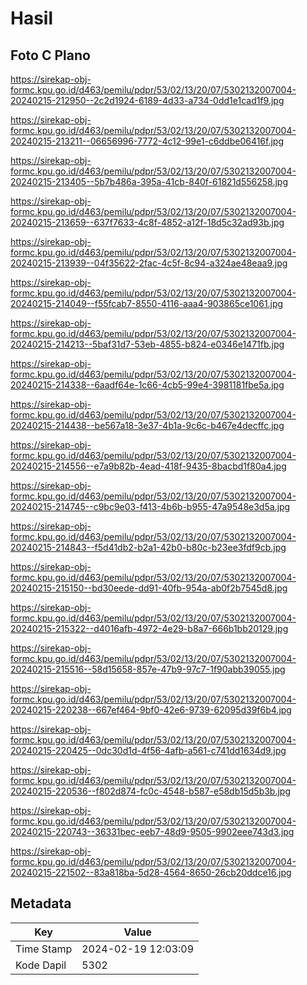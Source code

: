 # Hasil

## Foto C Plano

https://sirekap-obj-formc.kpu.go.id/d463/pemilu/pdpr/53/02/13/20/07/5302132007004-20240215-212950--2c2d1924-6189-4d33-a734-0dd1e1cad1f9.jpg

https://sirekap-obj-formc.kpu.go.id/d463/pemilu/pdpr/53/02/13/20/07/5302132007004-20240215-213211--06656996-7772-4c12-99e1-c6ddbe06416f.jpg

https://sirekap-obj-formc.kpu.go.id/d463/pemilu/pdpr/53/02/13/20/07/5302132007004-20240215-213405--5b7b486a-395a-41cb-840f-61821d556258.jpg

https://sirekap-obj-formc.kpu.go.id/d463/pemilu/pdpr/53/02/13/20/07/5302132007004-20240215-213659--637f7633-4c8f-4852-a12f-18d5c32ad93b.jpg

https://sirekap-obj-formc.kpu.go.id/d463/pemilu/pdpr/53/02/13/20/07/5302132007004-20240215-213939--04f35622-2fac-4c5f-8c94-a324ae48eaa9.jpg

https://sirekap-obj-formc.kpu.go.id/d463/pemilu/pdpr/53/02/13/20/07/5302132007004-20240215-214049--f55fcab7-8550-4116-aaa4-903865ce1061.jpg

https://sirekap-obj-formc.kpu.go.id/d463/pemilu/pdpr/53/02/13/20/07/5302132007004-20240215-214213--5baf31d7-53eb-4855-b824-e0346e1471fb.jpg

https://sirekap-obj-formc.kpu.go.id/d463/pemilu/pdpr/53/02/13/20/07/5302132007004-20240215-214338--6aadf64e-1c66-4cb5-99e4-3981181fbe5a.jpg

https://sirekap-obj-formc.kpu.go.id/d463/pemilu/pdpr/53/02/13/20/07/5302132007004-20240215-214438--be567a18-3e37-4b1a-9c6c-b467e4decffc.jpg

https://sirekap-obj-formc.kpu.go.id/d463/pemilu/pdpr/53/02/13/20/07/5302132007004-20240215-214556--e7a9b82b-4ead-418f-9435-8bacbd1f80a4.jpg

https://sirekap-obj-formc.kpu.go.id/d463/pemilu/pdpr/53/02/13/20/07/5302132007004-20240215-214745--c9bc9e03-f413-4b6b-b955-47a9548e3d5a.jpg

https://sirekap-obj-formc.kpu.go.id/d463/pemilu/pdpr/53/02/13/20/07/5302132007004-20240215-214843--f5d41db2-b2a1-42b0-b80c-b23ee3fdf9cb.jpg

https://sirekap-obj-formc.kpu.go.id/d463/pemilu/pdpr/53/02/13/20/07/5302132007004-20240215-215150--bd30eede-dd91-40fb-954a-ab0f2b7545d8.jpg

https://sirekap-obj-formc.kpu.go.id/d463/pemilu/pdpr/53/02/13/20/07/5302132007004-20240215-215322--d4016afb-4972-4e29-b8a7-666b1bb20129.jpg

https://sirekap-obj-formc.kpu.go.id/d463/pemilu/pdpr/53/02/13/20/07/5302132007004-20240215-215516--58d15658-857e-47b9-97c7-1f90abb39055.jpg

https://sirekap-obj-formc.kpu.go.id/d463/pemilu/pdpr/53/02/13/20/07/5302132007004-20240215-220238--667ef464-9bf0-42e6-9739-62095d39f6b4.jpg

https://sirekap-obj-formc.kpu.go.id/d463/pemilu/pdpr/53/02/13/20/07/5302132007004-20240215-220425--0dc30d1d-4f56-4afb-a561-c741dd1634d9.jpg

https://sirekap-obj-formc.kpu.go.id/d463/pemilu/pdpr/53/02/13/20/07/5302132007004-20240215-220536--f802d874-fc0c-4548-b587-e58db15d5b3b.jpg

https://sirekap-obj-formc.kpu.go.id/d463/pemilu/pdpr/53/02/13/20/07/5302132007004-20240215-220743--36331bec-eeb7-48d9-9505-9902eee743d3.jpg

https://sirekap-obj-formc.kpu.go.id/d463/pemilu/pdpr/53/02/13/20/07/5302132007004-20240215-221502--83a818ba-5d28-4564-8650-26cb20ddce16.jpg


## Metadata

| Key        | Value               |
| ---------- | ------------------- |
| Time Stamp | 2024-02-19 12:03:09 |
| Kode Dapil | 5302                |



